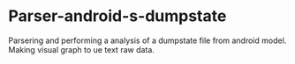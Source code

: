 # Parser-android-s-dumpstate

Parsering and performing a analysis of a dumpstate file from android model.
Making visual graph to ue text raw data. 

